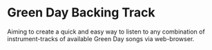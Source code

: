 # Green Day Backing Track
Aiming to create a quick and easy way to listen to any combination of instrument-tracks of available Green Day songs via web-browser.
